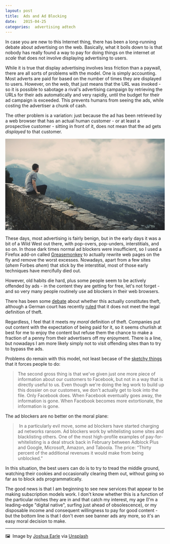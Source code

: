 ```yaml
---
layout: post
title:  Ads and Ad Blocking 
date:   2015-04-25 
categories:  advertising adtech
---
```


In case you are new to this Internet thing, there has been a long-running debate about advertising on the web. Basically, what it boils down to is that nobody has really found a way to pay for doing things on the internet *at scale* that does not involve displaying advertising to users. 

While it is true that display advertising involves less friction than a paywall, there are all sorts of problems with the model. One is simply accounting. Most adverts are paid for based on the number of times they are displayed to users. However, on the web, that just means that the URL was invoked - so it is possible to sabotage a rival's advertising campaign by retrieving the URLs for their ads automatically and very rapidly, until the budget for their ad campaign is exceeded. This prevents humans from seeing the ads, while costing the advertiser a chunk of cash. 

The other problem is a variation: just because the ad has been retrieved by a web browser that has an actual human customer - or at least a prospective customer - sitting in front of it, does not mean that the ad gets *displayed* to that customer. 

 ![A man sitting on a wall, looking out at a valley vista, and not generating any tracking data.](/images/unknown_filename.5.jpeg) 

These days, most advertising is fairly benign, but in the early days it was a bit of a Wild West out there, with pop-overs, pop-unders, interstitials, and so on. In those dark times normal ad blockers were insufficient, so I used a Firefox add-on called [Greasemonkey](http://en.wikipedia.org/wiki/Greasemonkey) to actually rewrite web pages on the fly and remove the worst excesses. Nowadays, apart from a few sites (*ahem* Forbes *ahem*) that stick by the interstitial, most of those early techniques have mercifully died out. 

However, old habits die hard, plus some people seem to be actively offended by ads - in the content they are getting for free, let's not forget - and so very many people routinely use ad blockers in their web browsers. 

There has been some [debate](http://venturebeat.com/2015/04/04/is-ad-blocking-theft "Is ad blocking theft?") about whether this actually constitutes theft, although a German court has recently [ruled](http://www.theregister.co.uk/2015/04/21/german_court_rules_adblocking_ist_gut/ "Ad-blocking is LEGAL: German court says Ja to browser filters") that it does not meet the legal definition of theft. 

Regardless, I feel that it meets my *moral* definition of theft. Companies put out content with the expectation of being paid for it, so it seems churlish at best for me to enjoy the content but refuse them the chance to make a fraction of a penny from their advertisers off my enjoyment. There is a line, but nowadays I am more likely simply not to visit offending sites than to try to bypass the ads. 

Problems do remain with this model, not least becase of the [sketchy things](http://www.dnalounge.com/backstage/log/2015/04/21.html "DNA Lounge: 21-Apr-2015 (Tue): Wherein I ridicule Facebook some more, then collaborate with the Panopticon.") that it forces people to do: 

> The second gross thing is that we've given just one more piece of information about our customers to Facebook, but not in a way that is directly useful to us. Even though we're doing the leg work to build up this dossier on our customers, we don't actually get to look into the file. Only Facebook does. When Facebook eventually goes away, the information is gone. When Facebook becomes more extortionate, the information is gone. 

The ad blockers are no better on the moral plane: 

> In a particularly evil move, some ad blockers have started charging ad networks ransom. Ad blockers work by whitelisting some sites and blacklisting others. One of the most high-profile examples of pay-for-whitelisting is a deal struck back in February between Adblock Plus and Google, Microsoft, Amazon, and Taboola. The price: “Thirty percent of the additional revenues it would make from being unblocked.” 

In this situation, the best users can do is to try to tread the middle ground, watching their cookies and occasionally clearing them out, without going so far as to block ads programmatically. 

The good news is that I am beginning to see new services that appear to be making subscription models work. I don't know whether this is a function of the particular niches they are in and that catch my interest, my age (I'm a leading-edge "digital native", surfing just ahead of obsolescence), or my disposable income and consequent willingness to pay for good content - but the bottom line is that I don't even see banner ads any more, so it's an easy moral decision to make.

*** 

🖼️  Image by [Joshua Earle](http://www.joshuaearlephotography.com/ "JOSHUA EARLE PHOTOGRAPHY") via [Unsplash](https://unsplash.com)